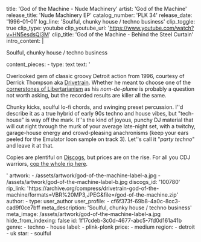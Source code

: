 title: 'God of the Machine - Nude Machinery'
artist: 'God of the Machine'
release_title: 'Nude Machinery EP'
catalog_number: 'PLK 34'
release_date: '1996-01-01'
log_line: 'Soulful, chunky house / techno business'
clip_toggle: true
clip_type: youtube
clip_youtube_url: 'https://www.youtube.com/watch?v=HN5esdsQl3M'
clip_title: 'God of the Machine - Behind the Steel Curtain'
intro_content: |
  <p>Soulful, chunky house / techno business
  </p>
content_pieces:
  -
    type: text
    text: '<p>Overlooked gem of classic groovy Detroit action from 1996, courtesy of Derrick Thompson aka <a href="https://www.discogs.com/artist/9781-Drivetrain" target="_blank">Drivetrain</a>. Whether he meant to choose one of the <a href="https://en.wikipedia.org/wiki/The_God_of_the_Machine" target="_blank">cornerstones of Libertarianism</a> as his <i>nom-de-plume</i> is probably a question not worth asking, but the recorded results are killer all the same.&nbsp;</p><p>Chunky kicks, soulful lo-fi chords, and swinging preset percussion. I''d describe it as a true hybrid of early 90s techno and house vibes, but "tech-house" is way off the mark. It''s the kind of joyous, punchy DJ material that will cut right through the murk of your average late-night set, with a twitchy, garage-house energy and crowd-pleasing anachronisms (keep your ears peeled for the Emulator loon sample on track 3). Let''s call it "<i>party techno</i>" and leave it at that.&nbsp;<br></p><p>Copies are plentiful on <a href="https://www.discogs.com/sell/list?master_id=377880" target="_blank">Discogs</a>, but prices are on the rise. For all you CDJ warriors, <a href="https://archive.org/compress/drivetrain-god-of-the-machine/formats=VBR%20MP3,JPEG&amp;file=/god-of-the-machine.zip">cop the whole rip here</a>.</p>'
artwork:
  - /assets/artwork/god-of-the-machine-label-a.jpg
  - /assets/artwork/god-of-the-machine-label-b.jpg
discogs_id: '100780'
rip_link: 'https://archive.org/compress/drivetrain-god-of-the-machine/formats=VBR%20MP3,JPEG&file=/god-of-the-machine.zip'
author:
  -
    type: user_author
    user_profile:
      - cf6f373f-69b8-4a0c-8cc3-cad9f0ce7bff
meta_description: 'Soulful, chunky house / techno business'
meta_image: /assets/artwork/god-of-the-machine-label-a.jpg
hide_from_indexing: false
id: 1f17cdeb-3c0d-4677-abc5-7fd0d161a41b
genre:
  - techno
  - house
label:
  - plink-plonk
price:
  - medium
region:
  - detroit
  - uk
star:
  - soulful

